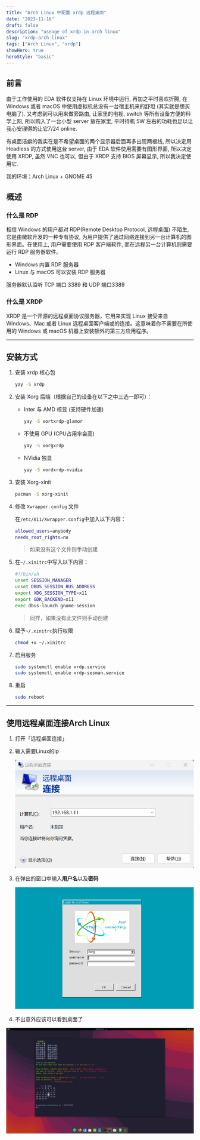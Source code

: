 ```yaml
---
title: "Arch Linux 中配置 xrdp 远程桌面"
date: "2023-11-16"
draft: false
description: "useage of xrdp in arch linux"
slug: "xrdp-arch-linux"
tags: ["Arch Linux", "xrdp"]
showHero: true
heroStyle: "basic"
---
```




## 前言

由于工作使用的 EDA 软件仅支持在 Linux 环境中运行, 再加之平时喜欢折腾, 在 Windows 或者 macOS 中使用虚拟机总没有一台宿主机来的舒坦 (其实就是想买电脑了). 又考虑到可以用来做旁路由, 让家里的电视, switch 等所有设备方便的科学上网, 所以购入了一台小型 server 放在家里, 平时待机 5W 左右的功耗也足以让我心安理得的让它7/24 online.

有桌面洁癖的我实在是不希望桌面的两个显示器后面再多出现两根线, 所以决定用 Headless 的方式使用这台 server, 由于 EDA 软件使用需要有图形界面, 所以决定使用 XRDP, 虽然 VNC 也可以, 但由于 XRDP 支持 BIOS 屏幕显示, 所以我决定使用它.

我的环境：Arch Linux + GNOME 45

## 概述

### 什么是 RDP

相信 Windows 的用户都对 RDP(Remote Desktop Protocol, 远程桌面) 不陌生, 它是由微软开发的一种专有协议,  为用户提供了通过网络连接到另一台计算机的图形界面。在使用上, 用户需要使用 RDP 客户端软件, 而在远程另一台计算机则需要运行 RDP 服务器软件。

- Windows 内置 RDP 服务器
- Linux 与 macOS 可以安装 RDP 服务器

服务器默认监听 TCP 端口 3389 和 UDP 端口3389

### 什么是 XRDP

XRDP 是一个开源的远程桌面协议服务器，它用来实现 Linux 接受来自 Windows、Mac 或者 Linux 远程桌面客户端或的连接。这意味着你不需要在所使用的 Windows 或 macOS 机器上安装额外的第三方应用程序。



---



## 安装方式

1. 安装 xrdp 核心包

   ```bash
   yay -S xrdp
   ```

2. 安装 Xorg 后端（根据自己的设备在以下之中三选一即可）：

   - Inter 与 AMD 核显 (支持硬件加速)

     ```bash
     yay -S xortxrdp-glamor
     ```

   - 不使用 GPU (CPU占用率会高)

     ```bash
     yay -S xorgxrdp
     ```

   - NVidia 独显

     ```bash
     yay -S xordxrdp-nvidia
     ```

3. 安装 Xorg-xinit

   ```bash
   pacman -S xorg-xinit
   ```

4. 修改 `Xwrapper.config` 文件

   在`/etc/X11/Xwrapper.config`中加入以下内容：

   ```bash
   allowed_users=anybody
   needs_root_rights=no
   ```

   > 如果没有这个文件则手动创建

5. 在`~/.xinitrc`中写入以下内容：

   ```bash
   #!/bin/sh
   unset SESSION_MANAGER
   unset DBUS_SESSION_BUS_ADDRESS
   export XDG_SESSION_TYPE=x11
   export GDK_BACKEND=x11
   exec dbus-launch gnome-session
   ```

   > 同样，如果没有此文件则手动创建

6. 赋予`~/.xinitrc`执行权限

   ```bash
   chmod +x ~/.xinitrc
   ```

7. 启用服务

   ```bash
   sudo systemctl enable xrdp.service
   sudo systemctl enable xrdp-sesman.service
   ```

8. 重启

   ```bash
   sudo reboot
   ```



---



## 使用远程桌面连接Arch Linux

1. 打开「远程桌面连接」

2. 输入需要Linux的ip

   ![](remote.png)

3. 在弹出的窗口中输入**用户名**以及**密码**

   ![](xorg.png)

4. 不出意外应该可以看到桌面了

![](arch-desktop.png)
